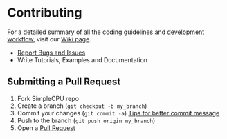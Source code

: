 # Contributing

For a detailed summary of all the coding guidelines and [development workflow](https://github.com/SimpleCPU/SimpleCPU/wiki/Development-Workflow), visit our [Wiki page](https://github.com/SimpleCPU/SimpleCPU/wiki).

 - [Report Bugs and Issues](https://github.com/SimpleCPU/SimpleCPU/issues)
 - Write Tutorials, Examples and Documentation
 
## Submitting a Pull Request

1. Fork SimpleCPU repo
2. Create a branch (`git checkout -b my_branch`)
3. Commit your changes (`git commit -a`) [Tips for better commit message](https://robots.thoughtbot.com/5-useful-tips-for-a-better-commit-message)
4. Push to the branch (`git push origin my_branch`)
5. Open a [Pull Request][1]

[1]: https://github.com/SimpleCPU/SimpleCPU/pulls
